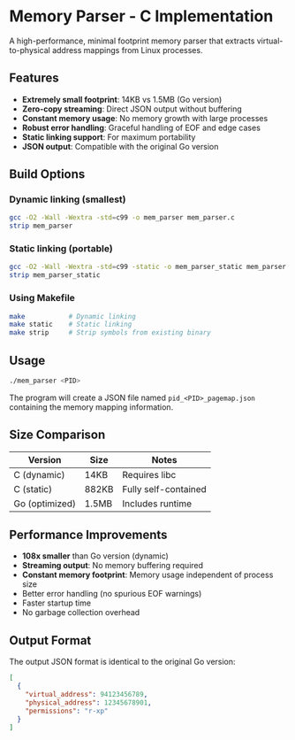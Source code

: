 # Memory Parser - C Implementation

A high-performance, minimal footprint memory parser that extracts virtual-to-physical address mappings from Linux processes.

## Features

- **Extremely small footprint**: 14KB vs 1.5MB (Go version)
- **Zero-copy streaming**: Direct JSON output without buffering
- **Constant memory usage**: No memory growth with large processes
- **Robust error handling**: Graceful handling of EOF and edge cases
- **Static linking support**: For maximum portability
- **JSON output**: Compatible with the original Go version

## Build Options

### Dynamic linking (smallest)
```bash
gcc -O2 -Wall -Wextra -std=c99 -o mem_parser mem_parser.c
strip mem_parser
```

### Static linking (portable)
```bash
gcc -O2 -Wall -Wextra -std=c99 -static -o mem_parser_static mem_parser.c
strip mem_parser_static
```

### Using Makefile
```bash
make           # Dynamic linking
make static    # Static linking
make strip     # Strip symbols from existing binary
```

## Usage

```bash
./mem_parser <PID>
```

The program will create a JSON file named `pid_<PID>_pagemap.json` containing the memory mapping information.

## Size Comparison

| Version | Size | Notes |
|---------|------|-------|
| C (dynamic) | 14KB | Requires libc |
| C (static) | 882KB | Fully self-contained |
| Go (optimized) | 1.5MB | Includes runtime |

## Performance Improvements

- **108x smaller** than Go version (dynamic)
- **Streaming output**: No memory buffering required
- **Constant memory footprint**: Memory usage independent of process size
- Better error handling (no spurious EOF warnings)
- Faster startup time
- No garbage collection overhead

## Output Format

The output JSON format is identical to the original Go version:

```json
[
  {
    "virtual_address": 94123456789,
    "physical_address": 12345678901,
    "permissions": "r-xp"
  }
]
```